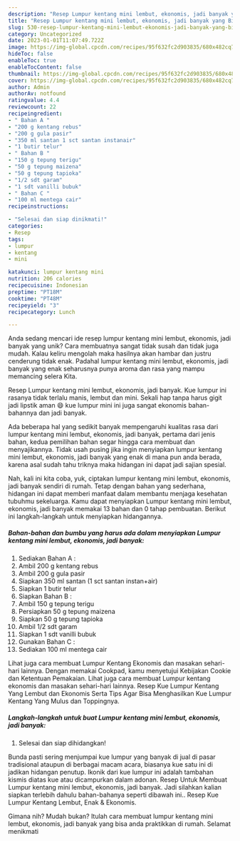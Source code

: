 ```yaml
---
description: "Resep Lumpur kentang mini lembut, ekonomis, jadi banyak yang Bisa Manjain Lidah"
title: "Resep Lumpur kentang mini lembut, ekonomis, jadi banyak yang Bisa Manjain Lidah"
slug: 530-resep-lumpur-kentang-mini-lembut-ekonomis-jadi-banyak-yang-bisa-manjain-lidah
category: Uncategorized
date: 2023-01-01T11:07:49.722Z
image: https://img-global.cpcdn.com/recipes/95f632fc2d903835/680x482cq70/lumpur-kentang-mini-lembut-ekonomis-jadi-banyak-foto-resep-utama.jpg
hideToc: false
enableToc: true
enableTocContent: false
thumbnail: https://img-global.cpcdn.com/recipes/95f632fc2d903835/680x482cq70/lumpur-kentang-mini-lembut-ekonomis-jadi-banyak-foto-resep-utama.jpg
cover: https://img-global.cpcdn.com/recipes/95f632fc2d903835/680x482cq70/lumpur-kentang-mini-lembut-ekonomis-jadi-banyak-foto-resep-utama.jpg
author: Admin
authorAv: notfound
ratingvalue: 4.4
reviewcount: 22
recipeingredient:
- " Bahan A "
- "200 g kentang rebus"
- "200 g gula pasir"
- "350 ml santan 1 sct santan instanair"
- "1 butir telur"
- " Bahan B "
- "150 g tepung terigu"
- "50 g tepung maizena"
- "50 g tepung tapioka"
- "1/2 sdt garam"
- "1 sdt vanilli bubuk"
- " Bahan C "
- "100 ml mentega cair"
recipeinstructions:

- "Selesai dan siap dinikmati!"
categories:
- Resep
tags:
- lumpur
- kentang
- mini

katakunci: lumpur kentang mini 
nutrition: 206 calories
recipecuisine: Indonesian
preptime: "PT18M"
cooktime: "PT48M"
recipeyield: "3"
recipecategory: Lunch

---
```





Anda sedang mencari ide resep lumpur kentang mini lembut, ekonomis, jadi banyak yang unik? Cara membuatnya sangat tidak susah dan tidak juga mudah. Kalau keliru mengolah maka hasilnya akan hambar dan justru cenderung tidak enak. Padahal lumpur kentang mini lembut, ekonomis, jadi banyak yang enak seharusnya punya aroma dan rasa yang mampu memancing selera Kita.





Resep Lumpur kentang mini lembut, ekonomis, jadi banyak. Kue lumpur ini rasanya tidak terlalu manis, lembut dan mini. Sekali hap tanpa harus gigit jadi lipstik aman 😄 kue lumpur mini ini juga sangat ekonomis bahan-bahannya dan jadi banyak.

Ada beberapa hal yang sedikit banyak mempengaruhi kualitas rasa dari lumpur kentang mini lembut, ekonomis, jadi banyak, pertama dari jenis bahan, kedua pemilihan bahan segar hingga cara membuat dan menyajikannya. Tidak usah pusing jika ingin menyiapkan lumpur kentang mini lembut, ekonomis, jadi banyak yang enak di mana pun anda berada, karena asal sudah tahu triknya maka hidangan ini dapat jadi sajian spesial.






Nah, kali ini kita coba, yuk, ciptakan lumpur kentang mini lembut, ekonomis, jadi banyak sendiri di rumah. Tetap dengan bahan yang sederhana, hidangan ini dapat memberi manfaat dalam membantu menjaga kesehatan tubuhmu sekeluarga. Kamu dapat menyiapkan Lumpur kentang mini lembut, ekonomis, jadi banyak memakai 13 bahan dan 0 tahap pembuatan. Berikut ini langkah-langkah untuk menyiapkan hidangannya.

<!--inarticleads1-->

##### Bahan-bahan dan bumbu yang harus ada dalam menyiapkan Lumpur kentang mini lembut, ekonomis, jadi banyak:

1. Sediakan  Bahan A :
1. Ambil 200 g kentang rebus
1. Ambil 200 g gula pasir
1. Siapkan 350 ml santan (1 sct santan instan+air)
1. Siapkan 1 butir telur
1. Siapkan  Bahan B :
1. Ambil 150 g tepung terigu
1. Persiapkan 50 g tepung maizena
1. Siapkan 50 g tepung tapioka
1. Ambil 1/2 sdt garam
1. Siapkan 1 sdt vanilli bubuk
1. Gunakan  Bahan C :
1. Sediakan 100 ml mentega cair


Lihat juga cara membuat Lumpur Kentang Ekonomis dan masakan sehari-hari lainnya. Dengan memakai Cookpad, kamu menyetujui Kebijakan Cookie dan Ketentuan Pemakaian. Lihat juga cara membuat Lumpur kentang ekonomis dan masakan sehari-hari lainnya. Resep Kue Lumpur Kentang Yang Lembut dan Ekonomis Serta Tips Agar Bisa Menghasilkan Kue Lumpur Kentang Yang Mulus dan Toppingnya. 

<!--inarticleads2-->

##### Langkah-langkah untuk buat Lumpur kentang mini lembut, ekonomis, jadi banyak:


1. Selesai dan siap dihidangkan!

Bunda pasti sering menjumpai kue lumpur yang banyak di jual di pasar tradisional ataupun di berbagai macam acara, biasanya kue satu ini di jadikan hidangan penutup. Ikonik dari kue lumpur ini adalah tambahan kismis diatas kue atau dicampurkan dalam adonan. Resep Untuk Membuat Lumpur kentang mini lembut, ekonomis, jadi banyak. Jadi silahkan kalian siapkan terlebih dahulu bahan-bahanya seperti dibawah ini.. Resep Kue Lumpur Kentang Lembut, Enak &amp; Ekonomis. 

Gimana nih? Mudah bukan? Itulah cara membuat lumpur kentang mini lembut, ekonomis, jadi banyak yang bisa anda praktikkan di rumah. Selamat menikmati
